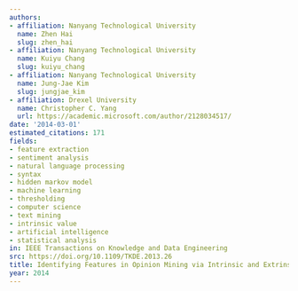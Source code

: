 ```yaml
---
authors:
- affiliation: Nanyang Technological University
  name: Zhen Hai
  slug: zhen_hai
- affiliation: Nanyang Technological University
  name: Kuiyu Chang
  slug: kuiyu_chang
- affiliation: Nanyang Technological University
  name: Jung-Jae Kim
  slug: jungjae_kim
- affiliation: Drexel University
  name: Christopher C. Yang
  url: https://academic.microsoft.com/author/2128034517/
date: '2014-03-01'
estimated_citations: 171
fields:
- feature extraction
- sentiment analysis
- natural language processing
- syntax
- hidden markov model
- machine learning
- thresholding
- computer science
- text mining
- intrinsic value
- artificial intelligence
- statistical analysis
in: IEEE Transactions on Knowledge and Data Engineering
src: https://doi.org/10.1109/TKDE.2013.26
title: Identifying Features in Opinion Mining via Intrinsic and Extrinsic Domain Relevance
year: 2014
---
```


